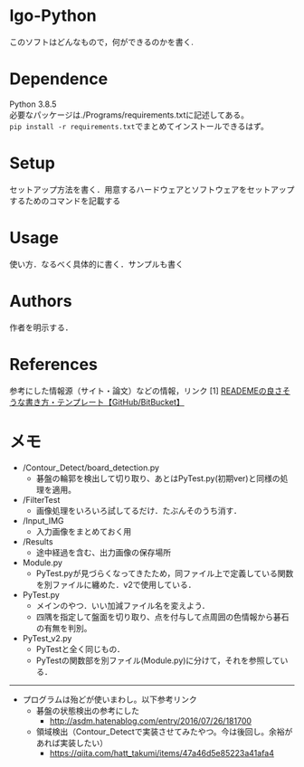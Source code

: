 # Igo-Python
このソフトはどんなもので，何ができるのかを書く.

# Dependence
Python 3.8.5  
必要なパッケージは./Programs/requirements.txtに記述してある。  
`pip install -r requirements.txt`でまとめてインストールできるはず。

# Setup
セットアップ方法を書く．用意するハードウェアとソフトウェアをセットアップするためのコマンドを記載する

# Usage
使い方．なるべく具体的に書く．サンプルも書く

# Authors
作者を明示する．

# References
参考にした情報源（サイト・論文）などの情報，リンク
[1] [READEMEの良さそうな書き方・テンプレート【GitHub/BitBucket】](https://karaage.hatenadiary.jp/entry/2018/01/19/073000)








# メモ
- /Contour_Detect/board_detection.py
    - 碁盤の輪郭を検出して切り取り、あとはPyTest.py(初期ver)と同様の処理を適用。
- /FilterTest
    - 画像処理をいろいろ試してるだけ．たぶんそのうち消す．
- /Input_IMG
    - 入力画像をまとめておく用
- /Results
    - 途中経過を含む、出力画像の保存場所
- Module.py
    - PyTest.pyが見づらくなってきたため，同ファイル上で定義している関数を別ファイルに纏めた．v2で使用している．
- PyTest.py
    - メインのやつ．いい加減ファイル名を変えよう．
    - 四隅を指定して盤面を切り取り、点を付与して点周囲の色情報から碁石の有無を判別。
- PyTest_v2.py
    - PyTestと全く同じもの．
    - PyTestの関数部を別ファイル(Module.py)に分けて，それを参照している．

---
- プログラムは殆どが使いまわし。以下参考リンク
    - 碁盤の状態検出の参考にした
        - http://asdm.hatenablog.com/entry/2016/07/26/181700
    - 領域検出（Contour_Detectで実装させてみたやつ。今は後回し。余裕があれば実装したい）
        - https://qiita.com/hatt_takumi/items/47a46d5e85223a41afa4